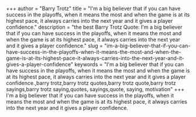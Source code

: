 +++
author = "Barry Trotz"
title = "I'm a big believer that if you can have success in the playoffs, when it means the most and when the game is at its highest pace, it always carries into the next year and it gives a player confidence."
description = "the best Barry Trotz Quote: I'm a big believer that if you can have success in the playoffs, when it means the most and when the game is at its highest pace, it always carries into the next year and it gives a player confidence."
slug = "im-a-big-believer-that-if-you-can-have-success-in-the-playoffs-when-it-means-the-most-and-when-the-game-is-at-its-highest-pace-it-always-carries-into-the-next-year-and-it-gives-a-player-confidence"
keywords = "I'm a big believer that if you can have success in the playoffs, when it means the most and when the game is at its highest pace, it always carries into the next year and it gives a player confidence.,barry trotz,barry trotz quotes,barry trotz quote,barry trotz sayings,barry trotz saying,quotes, sayings,quote, saying, motivation"
+++
I'm a big believer that if you can have success in the playoffs, when it means the most and when the game is at its highest pace, it always carries into the next year and it gives a player confidence.
